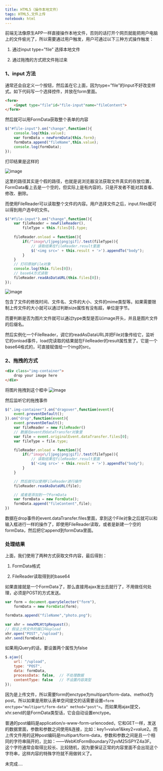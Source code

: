 ```yaml
---
title: HTML5（操作本地文件）
tags: HTML5,文件上传
notebook: html
---
```


前端无法像原生APP一样直接操作本地文件，否则的话打开个网页就能把用户电脑上的文件偷光了，所以需要通过用户触发，用户可通过以下三种方式操作触发：

1. 通过input type=”file” 选择本地文件

2. 通过拖拽的方式把文件拖过来


### 1、input 方法

通常还会自定义一个按钮，然后盖在它上面，因为type=”file”的input不好改变样式。如下代码写一个选择控件，并放在form里面。

```html
<form>
    <input type="file"id="file-input"name="fileContent">
</form>
```

然后就可以用FormData获取整个表单的内容

```js
$("#file-input").on("change",function(){
    console.log(this.value);
    var formData = newFormData(this.form);
    formData.append("fileName",this.value);
    console.log(formData);
});
```

打印结果是这样的

![image](http://picabstract.preview.ftn.qq.com:8080/ftn_pic_abs_v2/2ccdf99174835f953a58621b2c0173943240593f21db32606d57725d6ffa7e782bdee69a11d571da81f4334e98d2d769?pictype=scale&from=30113&version=2.0.0.2&uin=406490508&fname=20171223.PNG&size=1024)

这里的路径其实是个假的路径，也就是说浏览器没法获取文件真实的存放位置，FormData看上去是一个空的，但实际上是有内容的，只是开发者不能对其查看、修改、删除。

而使用FileReader可以读取整个文件的内容。用户选择文件之后，input.files就可以得到用户选中的文件。

```js
$("#file-input").on("change",function(){
    var fileReader = newFileReader(),
		fileType = this.files[0].type;
		
    fileReader.onload = function(){
        if(/^image\/[jpeg|png|gif]/.test(fileType)){
            // 读取结果在fileReader.result里面
            $('<img src=' + this.result + '>').appendTo("body");
        }
    }
    // 打印原始File对象
    console.log(this.files[0]);
    // base64方式读取
    fileReader.readAsDataURL(this.files[0]);    
});

```

![image](http://picabstract.preview.ftn.qq.com:8080/ftn_pic_abs_v2/27db1d3c01f7b76a6a084df7287aaa1bfa209cc02337f96a230c060c5cfd842dc70a56bfadcdb5550e874f3845428835?pictype=scale&from=30113&version=2.0.0.2&uin=406490508&fname=20171223-2.PNG&size=1024)

包含了文件的修改时间、文件名、文件的大小、文件的mime类型等。如果需要限制上传文件的大小就可以通过判断size属性有没有超，单位是字节。

而要判断是否为图片文件就可以通过type类型是否以image开头，并且是图片文件的后缀名。

然后实例化一个FileReader，调它的readAsDataURL并把File对象传给它，监听它的onload事件，load完读取的结果就在FileReader的result属性里了。它是一个base64格式的，可直接赋值给一个img的src。

### 2、拖拽的方式

```html
<div class="img-container">
	drop your image here
</div>
```

将图片拖拽到这个框中
![image](http://picabstract.preview.ftn.qq.com:8080/ftn_pic_abs_v2/3e5f20f1710660ccec5d07fdcdace20058b32273b12323a1ea57795ac1f757afc2b92512a02ea74db5e3e8ce31297f28?pictype=scale&from=30113&version=2.0.0.2&uin=406490508&fname=20171223-3.png&size=1024)


然后监听它的拖拽事件

```js
$(".img-container").on("dragover",function(event){
	event.preventDefault();
}).on("drop",function(event){
	event.preventDefault();
	var fileReader = new FileReader()
	// 数据在event的dataTransfer对象里
	var file = event.originalEvent.dataTransfer.files[0];
	var fileType = file.type;

	fileReader.onload = function(){
		if(/^image\/[jpeg|png|gif]/.test(fileType)){
			// 读取结果在fileReader.result里面
			$('<img src=' + this.result + '>').appendTo("body");
		}
	}

	// 然后就可以使用FileReader进行操作
	fileReader.readAsDataURL(file);

	// 或者是添加到一个FormData
	var formData = new FormData();
	formData.append("fileContent",file);
})
```


数据在drop事件的event.dataTransfer.files里面，拿到这个File对象之后就可以和输入框进行一样的操作了，即使用FileReader读取，或者是新建一个空的formData，然后把它append到formData里面。

### 处理结果

上面，我们使用了两种方式获取文件内容，最后得到：

1. FormData格式

2. FileReader读取得到的base64

如果直接就是一个FormData了，那么直接用ajax发出去就行了，不用做任何处理，必须是POST的方式发送。

```js
var form = document.querySelector("form"),
    formData = new FormData(form);

formData.append("fileName","photo.png");
 
var xhr = newXMLHttpRequest();
// 假设上传文件的接口叫upload
xhr.open("POST","/upload");
xhr.send(formData);

```

如果用jQuery的话，要设置两个属性为false

```js
$.ajax({
    url: "/upload",
    type: "POST",
    data: formData,
    processData: false,  // 不处理数据
    contentType: false   // 不设置内容类型
});

```

因为是上传文件，所以需要form的enctype为multipart/form-data、method为post。所以如果是用默认表单空间提交的话需要设置`<form enctype="multipart/form-data" method="post">`。而如果用ajax提交，xhr.send的是FormData类型话，它会自动设置enctype。

普通的post编码是application/x-www-form-urlencoded，它和GET一样，发送的数据里面，参数和参数之间使用&连接，比如：key1=value1&key2=value2。而上传文件用的这种post编码是multipart/form-data，参数和参数之间是且一个相同的字符串隔开的，比如：——WebKitFormBoundary72yvM25iSPYZ4a3F。这个字符通常会取得比较长、比较随机，因为要保证正常的内容里面不会出现这个字符串，这样内容的特殊字符就不用做转义了。

未完成....

